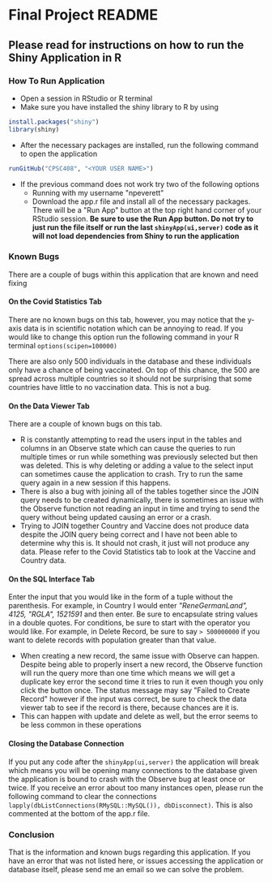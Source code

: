 # Final Project README 

## Please read for instructions on how to run the Shiny Application in R 

### How To Run Application
* Open a session in RStudio or R terminal
* Make sure you have installed the shiny library to R by using 
```r
install.packages("shiny")
library(shiny)
```
* After the necessary packages are installed, run the following command to open the application

```r
runGitHub("CPSC408", "<YOUR USER NAME>")
```
* If the previous command does not work try two of the following options
    * Running with my username "npeverett"
    * Download the app.r file and install all of the necessary packages. There will be a "Run App" button at the top right hand corner of your RStudio session. **Be sure to use the Run App button. Do not try to just run the file itself or run the last `shinyApp(ui,server)` code as it will not load dependencies from Shiny to run the application**


### Known Bugs
There are a couple of bugs within this application that are known and need fixing 

#### On the Covid Statistics Tab
There are no known bugs on this tab, however, you may notice that the y-axis data is in scientific notation which can be annoying to read. If you would like to change this option run the following command in your R terminal `options(scipen=100000)` 

There are also only 500 individuals in the database and these individuals only have a chance of being vaccinated. On top of this chance, the 500 are spread across multiple countries so it should not be surprising that some countries have little to no vaccination data. This is not a bug. 

#### On the Data Viewer Tab
There are a couple of known bugs on this tab.

* R is constantly attempting to read the users input in the tables and columns in an Observe state which can cause the queries to run multiple times or run while something was previously selected but then was deleted. This is why deleting or adding a value to the select input can sometimes cause the application to crash. Try to run the same query again in a new session if this happens.
* There is also a bug with joining all of the tables together since the JOIN query needs to be created dynamically, there is sometimes an issue with the Observe function not reading an input in time and trying to send the query without being updated causing an error or a crash. 
* Trying to JOIN together Country and Vaccine does not produce data despite the JOIN query being correct and I have not been able to determine why this is. It should not crash, it just will not produce any data. Please refer to the Covid Statistics tab to look at the Vaccine and Country data.

#### On the SQL Interface Tab
Enter the input that you would like in the form of a tuple without the parenthesis. For example, in Country I would enter *"ReneGermanLand", 4125, "RGLA", 1521591* and then enter. Be sure to encapsulate string values in a double quotes. For conditions, be sure to start with the operator you would like. For example, in Delete Record, be sure to say ` > 500000000 ` if you want to delete records with population greater than that value. 

* When creating a new record, the same issue with Observe can happen. Despite being able to properly insert a new record, the Observe function will run the query more than one time which means we will get a duplicate key error the second time it tries to run it even though you only click the button once. The status message may say "Failed to Create Record" however if the input was correct, be sure to check the data viewer tab to see if the record is there, because chances are it is. 
* This can happen with update and delete as well, but the error seems to be less common in these operations

#### Closing the Database Connection
If you put any code after the `shinyApp(ui,server)` the application will break which means you will be opening many connections to the database given the application is bound to crash with the Observe bug at least once or twice. If you receive an error about too many instances open, please run the following command to clear the connections
`lapply(dbListConnections(RMySQL::MySQL()), dbDisconnect)`. This is also commented at the bottom of the app.r file.

### Conclusion
That is the information and known bugs regarding this application. If you have an error that was not listed here, or issues accessing the application or database itself, please send me an email so we can solve the problem. 
